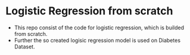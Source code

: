 # Logistic Regression from scratch
- This repo consist of the code for logistic regression, which is builded from scratch.
- Further the so created logisic regression model is used on Diabetes Dataset.
